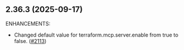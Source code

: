 ## 2.36.3 (2025-09-17)

ENHANCEMENTS:

* Changed default value for terraform.mcp.server.enable from true to false. ([#2113](https://github.com/hashicorp/vscode-terraform/issues/2113))

